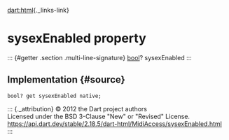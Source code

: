 [dart:html](../../dart-html/dart-html-library){._links-link}

sysexEnabled property
=====================

::: {#getter .section .multi-line-signature}
[bool](../../dart-core/bool-class)? sysexEnabled
:::

Implementation {#source}
--------------

``` {.language-dart data-language="dart"}
bool? get sysexEnabled native;
```

::: {._attribution}
© 2012 the Dart project authors\
Licensed under the BSD 3-Clause \"New\" or \"Revised\" License.\
<https://api.dart.dev/stable/2.18.5/dart-html/MidiAccess/sysexEnabled.html>
:::
